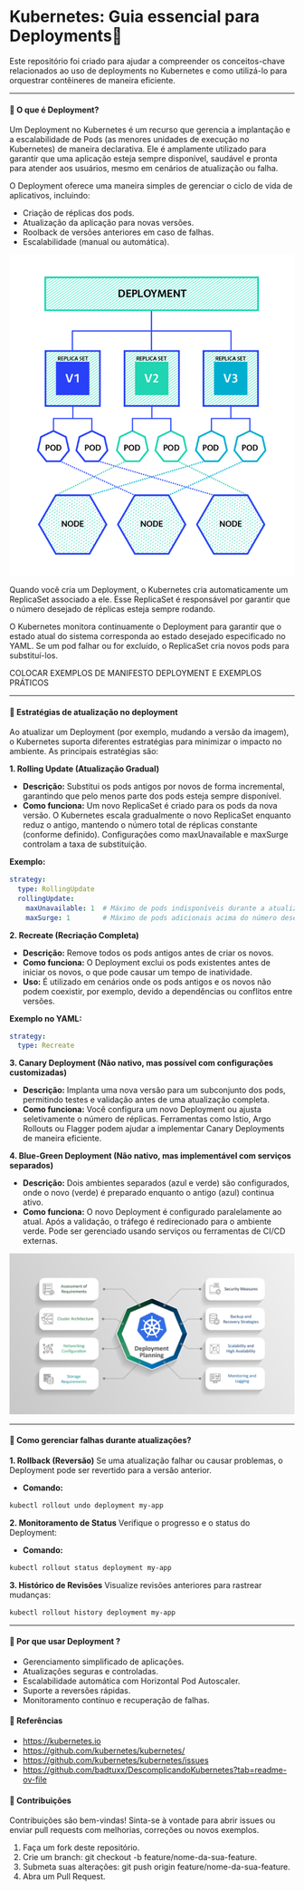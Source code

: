 # Kubernetes: Guia essencial para Deployments:rocket:

Este repositório foi criado para ajudar a compreender os conceitos-chave relacionados ao uso de deployments no Kubernetes e como utilizá-lo para orquestrar contêineres de maneira eficiente. 
<hr>

#### :book: O que é Deployment?

Um Deployment no Kubernetes é um recurso que gerencia a implantação e a escalabilidade de Pods (as menores unidades de execução no Kubernetes) de maneira declarativa. Ele é amplamente utilizado para garantir que uma aplicação esteja sempre disponível, saudável e pronta para atender aos usuários, mesmo em cenários de atualização ou falha.

O Deployment oferece uma maneira simples de gerenciar o ciclo de vida de aplicativos, incluindo:

* Criação de réplicas dos pods.
* Atualização da aplicação para novas versões.
* Roolback de versões anteriores em caso de falhas.
* Escalabilidade (manual ou automática).

![View of Deployment](img/k8s-deployment.png)

Quando você cria um Deployment, o Kubernetes cria automaticamente um ReplicaSet associado a ele. Esse ReplicaSet é responsável por garantir que o número desejado de réplicas esteja sempre rodando.

O Kubernetes monitora continuamente o Deployment para garantir que o estado atual do sistema corresponda ao estado desejado especificado no YAML. Se um pod falhar ou for excluído, o ReplicaSet cria novos pods para substituí-los.


COLOCAR EXEMPLOS DE MANIFESTO DEPLOYMENT E EXEMPLOS PRÁTICOS


<hr>

#### :book: Estratégias de atualização no deployment

Ao atualizar um Deployment (por exemplo, mudando a versão da imagem), o Kubernetes suporta diferentes estratégias para minimizar o impacto no ambiente. As principais estratégias são:

**1. Rolling Update (Atualização Gradual)**
* **Descrição:** Substitui os pods antigos por novos de forma incremental, garantindo que pelo menos parte dos pods esteja sempre disponível.
* **Como funciona:**
Um novo ReplicaSet é criado para os pods da nova versão.
O Kubernetes escala gradualmente o novo ReplicaSet enquanto reduz o antigo, mantendo o número total de réplicas constante (conforme definido).
Configurações como maxUnavailable e maxSurge controlam a taxa de substituição.

**Exemplo:**
```yaml
strategy:
  type: RollingUpdate
  rollingUpdate:
    maxUnavailable: 1  # Máximo de pods indisponíveis durante a atualização
    maxSurge: 1        # Máximo de pods adicionais acima do número desejado
```

**2. Recreate (Recriação Completa)**
* **Descrição:** Remove todos os pods antigos antes de criar os novos.
* **Como funciona:**
O Deployment exclui os pods existentes antes de iniciar os novos, o que pode causar um tempo de inatividade.
* **Uso:** É utilizado em cenários onde os pods antigos e os novos não podem coexistir, por exemplo, devido a dependências ou conflitos entre versões.

**Exemplo no YAML:**
```yaml
strategy:
  type: Recreate
```
**3. Canary Deployment (Não nativo, mas possível com configurações customizadas)**
* **Descrição:** Implanta uma nova versão para um subconjunto dos pods, permitindo testes e validação antes de uma atualização completa.
* **Como funciona:**
Você configura um novo Deployment ou ajusta seletivamente o número de réplicas.
Ferramentas como Istio, Argo Rollouts ou Flagger podem ajudar a implementar Canary Deployments de maneira eficiente.

**4. Blue-Green Deployment (Não nativo, mas implementável com serviços separados)**
* **Descrição:** Dois ambientes separados (azul e verde) são configurados, onde o novo (verde) é preparado enquanto o antigo (azul) continua ativo.
* **Como funciona:**
O novo Deployment é configurado paralelamente ao atual.
Após a validação, o tráfego é redirecionado para o ambiente verde.
Pode ser gerenciado usando serviços ou ferramentas de CI/CD externas.

![Deployment strategy](img/deployment_planning_strategy.png)

<hr>

#### :key: Como gerenciar falhas durante atualizações?

**1. Rollback (Reversão)**
Se uma atualização falhar ou causar problemas, o Deployment pode ser revertido para a versão anterior.
* **Comando:**
```bash
kubectl rollout undo deployment my-app
```
**2. Monitoramento de Status**
Verifique o progresso e o status do Deployment:
* **Comando:**
```bash
kubectl rollout status deployment my-app
```
**3. Histórico de Revisões**
Visualize revisões anteriores para rastrear mudanças:
```bash
kubectl rollout history deployment my-app
````
<hr>

#### :book: Por que usar Deployment ?
* Gerenciamento simplificado de aplicações.
* Atualizações seguras e controladas.
* Escalabilidade automática com Horizontal Pod Autoscaler.
* Suporte a reversões rápidas.
* Monitoramento contínuo e recuperação de falhas.

#### 📜 Referências
* https://kubernetes.io
* https://github.com/kubernetes/kubernetes/
* https://github.com/kubernetes/kubernetes/issues
* https://github.com/badtuxx/DescomplicandoKubernetes?tab=readme-ov-file

#### 🤝 Contribuições
Contribuições são bem-vindas! Sinta-se à vontade para abrir issues ou enviar pull requests com melhorias, correções ou novos exemplos.

1. Faça um fork deste repositório.
2. Crie um branch: git checkout -b feature/nome-da-sua-feature.
3. Submeta suas alterações: git push origin feature/nome-da-sua-feature.
4. Abra um Pull Request.

<!--
![Rocket Icon](https://img.shields.io/badge/Launch-Rocket-blue?logo=rocket)
-->

